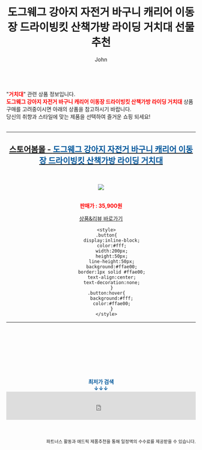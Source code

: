 ﻿---
layout: post
title:  "도그웨그 강아지 자전거 바구니 캐리어 이동장 드라이빙킷 산책가방 라이딩 거치대 선물 추천"
author: John
categories: [ 거치대 ]
tags: [ 거치대, 거치대 영어로, 거치대 만들기, 거치대 추천, 거치대 케이스, 거치대 볼헤드, 거치대 충전기, 거치대 뜻, 거치대 흡착판, 거치대 태블릿 휨 ]
image: http://image.bom.co.kr/product/detail/AKI/2105311410403627/_200.jpg 
description: "도그웨그 강아지 자전거 바구니 캐리어 이동장 드라이빙킷 산책가방 라이딩 거치대 선물 추천 관련 상품으로 가장 고객 선호도가 높은 제품입니다."
toc: true
toc_sticky: true
---

<br>
"<b><font color='#ff0000'>거치대</font></b>" 관련 상품 정보입니다.
<br>
<b><font color='#ff0000'>도그웨그 강아지 자전거 바구니 캐리어 이동장 드라이빙킷 산책가방 라이딩 거치대</font></b> 상품 구매를 고려중이시면 아래의 상품을 참고하시기 바랍니다.
<br>
당신의 취향과 스타일에 맞는 제품을 선택하여 즐거운 쇼핑 되세요!
<br><br>
<hr>
<p>
    
<center><h2><a href="https://nico.kr/uBrzyb" target="_blank"><b>스토어봄몰 - <font color='#01579B'>도그웨그 강아지 자전거 바구니 캐리어 이동장 드라이빙킷 산책가방 라이딩 거치대</font></b></a></h2><br>

<a href="https://nico.kr/uBrzyb" target="_blank"><img src="http://image.bom.co.kr/product/detail/AKI/2105311410403627/_200.jpg"></a><br><br>

<b><font color='#ff0000'>판매가 : 35,900원 </font></b><br>

<a href="https://nico.kr/uBrzyb" target="_blank" class="button">상품&리뷰 바로가기</a><p>

        <style>
        .button{
            display:inline-block;
            color:#fff;
            width:200px;
            height:50px;
            line-height:50px;
            background:#ffae00;
            border:1px solid #ffae00;
            text-align:center;
            text-decoration:none;
            }
        .button:hover{
            background:#fff;
            color:#ffae00;
            }
        </style>

<hr>

<br><br><br><br><br><br><br>
<center><b><font color='#01579B' size='medium'>최저가 검색<br>
↓↓↓</font></b></center>
<center><iframe src="https://coupa.ng/b1Tbjx" width="100%" height="75" frameborder="0" scrolling="no" referrerpolicy="unsafe-url"></iframe></center>
<br><br>
<p>
<small>
    <div align="right">파트너스 활동과 애드픽 제품추천을 통해 일정액의 수수료를 제공받을 수 있습니다.</div>
</small>
</p>

